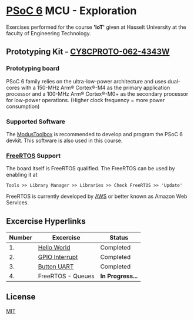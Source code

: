 # [PSoC 6](https://www.cypress.com/products/psoc-6-microcontrollers-32-bit-arm-cortex-m4m0) MCU - Exploration
Exercises performed for the course **'IoT'** given at Hasselt University at the faculty of Engineering Technology.

## Prototyping Kit - [CY8CPROTO-062-4343W](https://www.cypress.com/documentation/development-kitsboards/psoc-6-wi-fi-bt-prototyping-kit-cy8cproto-062-4343w)
### Prototyping board
PSoC 6 family relies on the ultra-low-power architecture and uses dual-cores with a 150-MHz Arm® Cortex®-M4 as the primary application processor and a 100-MHz Arm® Cortex®-M0+ as the secondary processor for low-power operations. (Higher clock frequency = more power consumption)

### Supported Software
The [ModusToolbox](https://www.cypress.com/products/modustoolbox) is recommended to develop and program the PSoC 6 devkit. This software is also used in this course.

### [FreeRTOS](https://www.freertos.org/) Support
The board itself is FreeRTOS qualified. The FreeRTOS can be used by enabling it at 

```Tools >> Library Manager >> Libraries >> Check FreeRTOS >> 'Update'```

FreeRTOS is currently developed by [AWS](https://aws.amazon.com/) or better known as Amazon Web Services.

## Excercise Hyperlinks
| Number | Excercise | Status |
| --- | --- | --- |
| 1. | [Hello World](https://github.com/Bram-Pl/PSoC-6-Exploration/tree/main/1_PSoC6_HelloWorld) | Completed |
| 2. | [GPIO Interrupt](https://github.com/Bram-Pl/PSoC-6-Exploration/tree/main/2_PSoC6_GPIOInterrupt) | Completed |
| 3. | [Button UART](https://github.com/Bram-Pl/PSoC-6-Exploration/tree/main/ButtonUART) | Completed |
| 4. | FreeRTOS - Queues | **In Progress...** |

## License
[MIT](https://choosealicense.com/licenses/mit/)